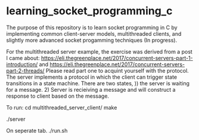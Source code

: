 # learning_socket_programming_c

The purpose of this repository is to learn socket programming in C by implementing common client-server models, multithreaded clients, and slightly more advanced socket progamming techniques (In progress).

For the multithreaded server example, the exercise was derived from a post I came about: https://eli.thegreenplace.net/2017/concurrent-servers-part-1-introduction/ and https://eli.thegreenplace.net/2017/concurrent-servers-part-2-threads/
Please read part one to acquint yourself with the protocol. The server implements a protocol in which the client can trigger state transitions in  a state machine. There are two states, )) the server is waiting for a message. 2) Server is recieiving a message and will construct a response to client based on the message.

To run:
cd multithreaded_server_client/
make

./server

On seperate tab.
./run.sh
